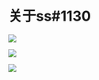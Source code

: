 # 关于ss\#1130

<!-- ![](https://ipfs.io/ipfs/QmZ2145UzK4PSkXcs49sWEwpqksWZb6wRJKioNbd97skSW?4.png)

![](https://ipfs.io/ipfs/QmV4U7c4zZbYaH7vWWWeLfRLshhbC1UwQrmwr6PfWz8yHD?4.png)

![](https://ipfs.io/ipfs/QmQh1CwQzf7Aqfyi9YAcNYhbk7pdwgDHxhLHctGYkUQBm5?3.png) -->

![](https://raw.githubusercontent.com/hoodiearon/fq-book/master/docs/images/2018-05-02_012348.png)

![](https://raw.githubusercontent.com/hoodiearon/fq-book/master/docs/images/2018-05-02_012640.png)

![](https://raw.githubusercontent.com/hoodiearon/fq-book/master/docs/images/2018-05-02_012818.png)


